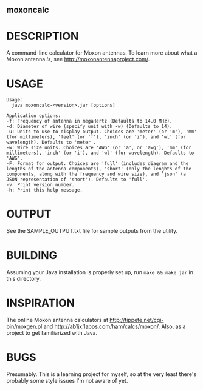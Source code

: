 moxoncalc
---------

DESCRIPTION
===========

A command-line calculator for Moxon antennas. To learn more about what a Moxon antenna *is*, see http://moxonantennaproject.com/.

USAGE
=====

```
Usage:
  java moxoncalc-<version>.jar [options]

Application options:
-f:	Frequency of antenna in megaHertz (Defaults to 14.0 MHz).
-d:	Diameter of wire (specify unit with -w) (Defaults to 14).
-u:	Units to use to display output. Choices are 'meter' (or 'm'), 'mm' (for millimeters), 'feet' (or 'f'), 'inch' (or 'i'), and 'wl' (for wavelength). Defaults to 'meter'.
-w:	Wire size units. Choices are 'AWG' (or 'a', or 'awg'), 'mm' (for millimeters), 'inch' (or 'i'), and 'wl' (for wavelength). Defaults to 'AWG'.
-F:	Format for output. Choices are 'full' (includes diagram and the lengths of the antenna components), 'short' (only the lenghts of the components, along with the frequency and wire size), and 'json' (a JSON representation of 'short'). Defaults to 'full'.
-v:	Print version number.
-h:	Print this help message.
```

OUTPUT
======

See the SAMPLE_OUTPUT.txt file for sample outputs from the utility.

BUILDING
========

Assuming your Java installation is properly set up, run `make && make jar` in this directory.

INSPIRATION
===========

The online Moxon antenna calculators at http://tippete.net/cgi-bin/moxgen.pl and http://ab1jx.1apps.com/ham/calcs/moxon/. Also, as a project to get familiarized with Java.

BUGS
====

Presumably. This is a learning project for myself, so at the very least there's probably some style issues I'm not aware of yet.
